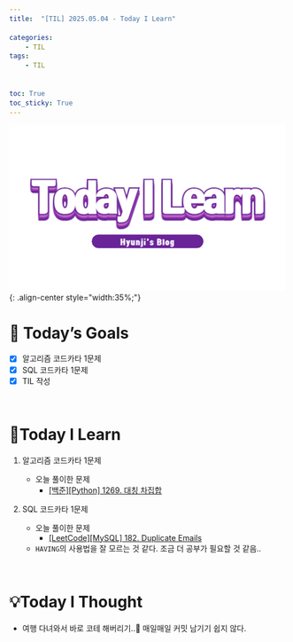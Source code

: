 ```yaml
---
title:  "[TIL] 2025.05.04 - Today I Learn" 

categories: 
    - TIL
tags: 
    - TIL


toc: True
toc_sticky: True
---
```


![TIL](/assets/images/TIL3.png){: .align-center style="width:35%;"}


# 🎯 Today’s Goals
- [x] 알고리즘 코드카타 1문제
- [x] SQL 코드카타 1문제
- [x] TIL 작성

<br>

# 👀Today I Learn

1. 알고리즘 코드카타 1문제

   - 오늘 풀이한 문제
     - [[백준][Python] 1269. 대칭 차집합](https://hzi09.github.io/python_boj/python_1269/)

2. SQL 코드카타 1문제

   - 오늘 풀이한 문제
     - [[LeetCode][MySQL] 182. Duplicate Emails](https://hzi09.github.io/mysql_leetcode/lc_sql_182)
   - `HAVING`의 사용법을 잘 모르는 것 같다. 조금 더 공부가 필요할 것 같음.. 

<br>

# 💡Today I Thought
- 여행 다녀와서 바로 코테 해버리기..🥲 매일매일 커밋 남기기 쉽지 않다.